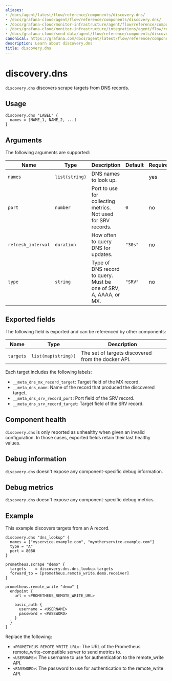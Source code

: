 ```yaml
---
aliases:
- /docs/agent/latest/flow/reference/components/discovery.dns/
- /docs/grafana-cloud/agent/flow/reference/components/discovery.dns/
- /docs/grafana-cloud/monitor-infrastructure/agent/flow/reference/components/discovery.dns/
- /docs/grafana-cloud/monitor-infrastructure/integrations/agent/flow/reference/components/discovery.dns/
- /docs/grafana-cloud/send-data/agent/flow/reference/components/discovery.dns/
canonical: https://grafana.com/docs/agent/latest/flow/reference/components/discovery.dns/
description: Learn about discovery.dns
title: discovery.dns
---
```


# discovery.dns

`discovery.dns` discovers scrape targets from DNS records.

## Usage

```river
discovery.dns "LABEL" {
  names = [NAME_1, NAME_2, ...]
}
```

## Arguments

The following arguments are supported:

Name               | Type           | Description                                                      | Default | Required
-------------------|----------------|------------------------------------------------------------------|---------|---------
`names`            | `list(string)` | DNS names to look up.                                            |         | yes
`port`             | `number`       | Port to use for collecting metrics. Not used for SRV records.    | `0`     | no
`refresh_interval` | `duration`     | How often to query DNS for updates.                              | `"30s"` | no
`type`             | `string`       | Type of DNS record to query. Must be one of SRV, A, AAAA, or MX. | `"SRV"` | no

## Exported fields

The following field is exported and can be referenced by other components:

Name      | Type                | Description
----------|---------------------|---------------------------------------------------
`targets` | `list(map(string))` | The set of targets discovered from the docker API.

Each target includes the following labels:

* `__meta_dns_mx_record_target`: Target field of the MX record.
* `__meta_dns_name`: Name of the record that produced the discovered target.
* `__meta_dns_srv_record_port`: Port field of the SRV record.
* `__meta_dns_srv_record_target`: Target field of the SRV record.


## Component health

`discovery.dns` is only reported as unhealthy when given an invalid configuration.
In those cases, exported fields retain their last healthy values.

## Debug information

`discovery.dns` doesn't expose any component-specific debug information.

## Debug metrics

`discovery.dns` doesn't expose any component-specific debug metrics.

## Example

This example discovers targets from an A record.

```river
discovery.dns "dns_lookup" {
  names = ["myservice.example.com", "myotherservice.example.com"]
  type = "A"
  port = 8080
}

prometheus.scrape "demo" {
  targets    = discovery.dns.dns_lookup.targets
  forward_to = [prometheus.remote_write.demo.receiver]
}

prometheus.remote_write "demo" {
  endpoint {
    url = <PROMETHEUS_REMOTE_WRITE_URL>

    basic_auth {
      username = <USERNAME>
      password = <PASSWORD>
    }
  }
}
```
Replace the following:
  - `<PROMETHEUS_REMOTE_WRITE_URL>`: The URL of the Prometheus remote_write-compatible server to send metrics to.
  - `<USERNAME>`: The username to use for authentication to the remote_write API.
  - `<PASSWORD>`: The password to use for authentication to the remote_write API.
